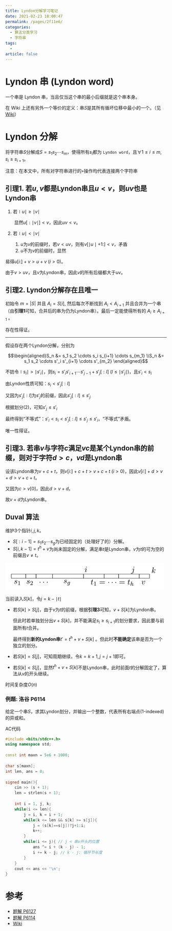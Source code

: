 ```yaml
---
title: Lyndon分解学习笔记
date: 2021-02-23 18:00:47
permalink: /pages/2f11e6/
categories: 
  - 算法分类学习
  - 字符串
tags: 
  - 
article: false
---
```



# Lyndon 串 (Lyndon word)

一个串是 Lyndon 串，当且仅当这个串的最小后缀就是这个串本身。

在 Wiki 上还有另外一个等价的定义：串$S$是其所有循坏位移中最小的一个。（见[Wiki](https://en.wikipedia.org/wiki/Lyndon_word)）



# Lyndon 分解

将字符串$S$分解成$S=s_1s_2\cdots s_m$，使得所有$s_i$都为 `Lyndon word`，且$\forall 1\le i\le m,s_i\ge s_{i+1}$。



注意：在本文中，所有对字符串进行的`+`操作均代表连接两个字符串



## 引理1. 若$u,v$都是Lyndon串且$u<v$，则$uv$也是Lyndon串

1.  若$\mid u\mid \ge \mid v\mid$

    ​	显然$u[:\mid v\mid]<v$，因此$uv<v$。

2.  若$\mid u\mid <\mid v\mid$

    1.  $u$为$v$的前缀时，若$v<uv$，则有$v[\mid u\mid + 1:]<v$，矛盾
    2.  $u$不为$v$的前缀时，显然

易得$u[i:] + v > u + v\ (i>0)$。

由于$v>uv$，且$v$为Lyndon串，因此$v$的所有后缀都大于$uv$。



## 引理2. Lyndon分解存在且唯一

初始令 $m=|S|$ 并且 $A_{i}=S[i],$ 然后每次不断找到 $A_{i}<A_{i+1}$ 并且合并为一个串（由**引理1**可知，合并后的串为仍为Lyndon串）。最后一定能使得所有的 $A_{i} \geq A_{i+1}$ 。

存在性得证。

------

假设存在两个Lyndon分解，分别为

$$\begin{aligned}S_n &= s_1 s_2 \cdots s_i s_{i+1} \cdots s_{m_1} \\S_n &= s_1 s_2 \cdots s'_i s'_{i+1} \cdots s'_{m_2} \end{aligned}$$

不妨令$\mid s_i\mid>\mid s'_i\mid$，则$s_i=s'_i s'_{i+1}\cdots s'_{j-1} + s'_{j}[:l]\ (l\le\mid s'_j\mid)$，且$s'_i<s_i$

由Lyndon性质可知：$s_i<s'_j[:l]$

又因为$s'_j[:l]$为$s'_j$的前缀，因此$s'_j[:l]\le s'_j$

根据划分$(2)$，可知$s'_j\le s'_i$

最终得到“不等式”：$s'_i<s_i< s'_j[:l]\le s'_j\le s'_i$，“不等式”矛盾。

唯一性得证。



## 引理3. 若串$v$与字符$c$满足$vc$是某个Lyndon串的前缀，则对于字符$d>c$，$vd$是Lyndon串

设该Lyndon串为$v+c+t$，则$v[i:]+c+t>v+c+t\ (i>0)$，因此$v[i:]+d>v+d>v+c+t$。

又因为$c>v[0]$，因此$d>v+d$。

故$v+d$为Lyndon串。



## Duval 算法

维护3个指针$i,j,k$。

-   $S[:i-1]=s_1s_2\cdots s_g$为已经固定的（处理好了的）分解。
-   $S[i,k-1]=t^h + v$为尚未固定的分解，满足串$t$是Lyndon串，$v$为$t$的可为空的前缀且$v\ne t$。

![](./assets/Lyndon分解_1.png)



当前读入$S[k]$，令$j=k-\mid t \mid$

-   若$S[k]>S[j]$，由于$v$为$t$的前缀，根据**引理3**可知，$v+S[k]$为Lyndon串。

    但此时若单独划分出$v+S[k]$，并不能满足$s_i\ge s_{i+1}$的划分要求，因此要与前面所有$t$合并。

    最终得到**新的Lyndon串**$t' =t^h+v+S[k]$ 。但此时**不能确定**该串是否为一个独立的划分。

-   若$S[k]=S[j]$，可知周期继续，令$k=k+1,j=j+1$即可。

-   若$S[k]<S[j]$，显然$t^h+v+S[k]$不是Lyndon串，此时前面$t$的分解固定了，算法从$v$的开头继续。



时间复杂度$O(n)$



### 例题: 洛谷 P6114

给定一个串$S$，求其Lyndon划分，并输出一个整数，代表所有右端点(1-indexed)的异或和。

AC代码

```cpp
#include <bits/stdc++.h>
using namespace std;

const int maxn = 5e6 + 1000;

char s[maxn];
int len, ans = 0;

signed main(){
    cin >> (s + 1);
    len = strlen(s + 1);

    int i = 1, j, k;
    while(i <= len){
        j = i, k = i + 1;
        while(k <= len && s[k] >= s[j]){
            j = (s[k]==s[j])?j+1:i;
            k++;
        }
        while(i <= j){ // j < 串v开头的位置
            ans ^= i + (k - j) - 1;
            i += k - j; // k - j: 循环节长度
        }
    }
    cout << ans << '\n';
}
```



# 参考

-   [题解 P6127](https://www.luogu.com.cn/blog/wucstdio/solution-p6127)
-   [题解 P6114](https://www.luogu.com.cn/blog/blog10086001/ssssolution-p6114)
-   [Wiki](https://en.wikipedia.org/wiki/Lyndon_word)


